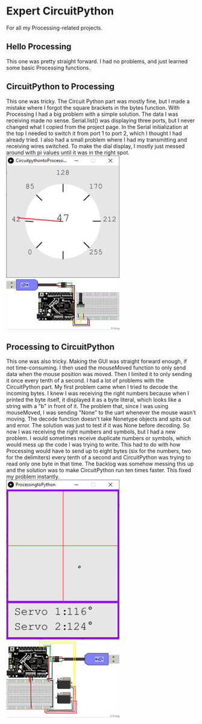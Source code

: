 # Expert CircuitPython
For all my Processing-related projects.
## Hello Processing
This one was pretty straight forward. I had no problems, and just learned some basic Processing functions.
## CircuitPython to Processing
This one was tricky. The Circuit Python part was mostly fine, but I made a mistake where I forgot the square brackets in the bytes function. With Processing I had a big problem with a simple solution. The data I was receiving made no sense. Serial.list() was displaying three ports, but I never changed what I copied from the project page. In the Serial initialization at the top I needed to switch it from port 1 to port 2, which I thought I had already tried. I also had a small problem where I had my transmitting and receiving wires switched. To make the dial display, I mostly just messed around with pi values until it was in the right spot.
<br><img src="media/dialdisplay.PNG" width="300"><img src="media/pythontoprocessing.jpg" width="300">
## Processing to CircuitPython
This one was also tricky. Making the GUI was straight forward enough, if not time-consuming. I then used the mouseMoved function to only send data when the mouse position was moved. Then I limited it to only sending it once every tenth of a second. I had a lot of problems with the CircuitPython part. My first problem came when I tried to decode the incoming bytes. I knew I was receiving the right numbers because when I printed the byte itself, it displayed it as a byte literal, which looks like a string with a "b" in front of it. The problem that, since I was using mouseMoved, I was sending "None" to the uart whenever the mouse wasn't moving. The decode function doesn't take Nonetype objects and spits out and error. The solution was just to test if it was None before decoding. So now I was receiving the right numbers and symbols, but I had a new problem. I would sometimes receive duplicate numbers or symbols, which would mess up the code I was trying to write. This had to do with how Processing would have to send up to eight bytes (six for the numbers, two for the delimiters) every tenth of a second and CircuitPython was trying to read only one byte in that time. The backlog was somehow messing this up and the solution was to make CircuitPython run ten times faster. This fixed my problem instantly.
<br><img src="media/servogui.PNG" width="300"><img src="media/processingtopython.jpg" width="300">
